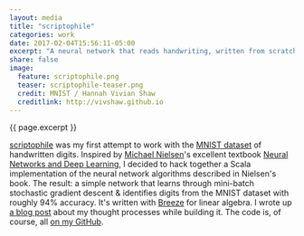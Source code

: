 ```yaml
---
layout: media
title: "scriptophile"
categories: work
date: 2017-02-04T15:56:11-05:00
excerpt: "A neural network that reads handwriting, written from scratch in Scala."
share: false
image:
  feature: scriptophile.png
  teaser: scriptophile-teaser.png
  credit: MNIST / Hannah Vivian Shaw
  creditlink: http://vivshaw.github.io
---
```


{{ page.excerpt }}

[scriptophile](https://github.com/vivshaw/scriptophile) was my first attempt to work with the [MNIST dataset](http://yann.lecun.com/exdb/mnist/) of handwritten digits. Inspired by [Michael Nielsen](http://michaelnielsen.org/)'s excellent textbook [Neural Networks and Deep Learning](http://neuralnetworksanddeeplearning.com/), I decided to hack together a Scala implementation of the neural network algorithms described in Nielsen's book. The result: a simple network that learns through mini-batch stochastic gradient descent & identifies digits from the MNIST dataset with roughly 94% accuracy. It's written with [Breeze](https://github.com/scalanlp/breeze) for linear algebra. I wrote up [a blog post](https://vivshaw.github.io/blog/robot-brain-scala/) about my thought processes while building it. The code is, of course, all [on my GitHub](https://github.com/vivshaw/scriptophile).
